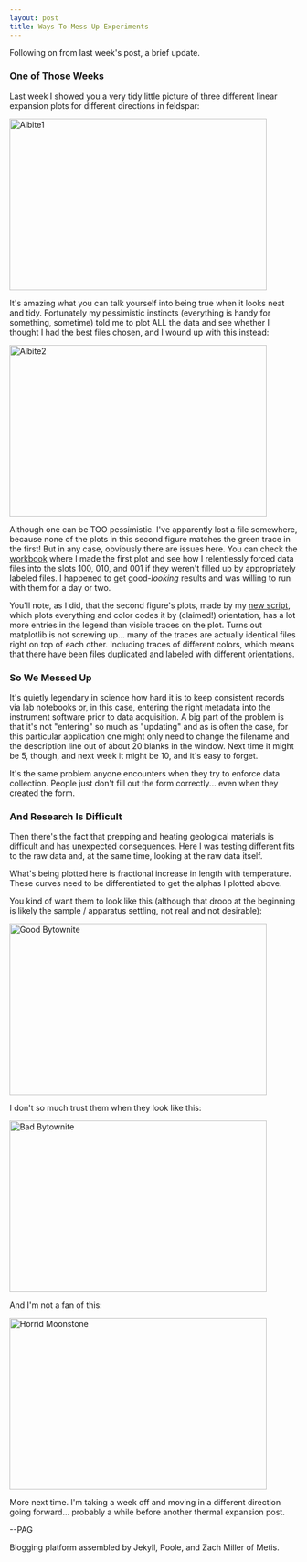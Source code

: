 ```yaml
---
layout: post
title: Ways To Mess Up Experiments
---
```


Following on from last week's post, a brief update.

### One of Those Weeks

Last week I showed you a very tidy little picture of three different linear expansion plots for different directions in feldspar:

<img src="https://pagiesting.github.io/images/albAmel.png" alt="Albite1"
  title="Albite, tidy" width="450" height="300"/>  

It's amazing what you can talk yourself into being true when it looks neat and tidy. Fortunately my pessimistic instincts (everything is handy for something, sometime) told me to plot ALL the data and see whether I thought I had the best files chosen, and I wound up with this instead:

<img src="https://pagiesting.github.io/images/albAmel2.png" alt="Albite2"
  title="Albite, messy" width="450" height="300"/>

Although one can be TOO pessimistic. I've apparently lost a file somewhere, because none of the plots in this second figure matches the green trace in the first! But in any case, obviously there are issues here. You can check the <a href="https://github.com/PAGiesting/thermal-expansion/blob/master/plot_scratch.ipynb">workbook</a> where I made the first plot and see how I relentlessly forced data files into the slots 100, 010, and 001 if they weren't filled up by appropriately labeled files. I happened to get good-*looking* results and was willing to run with them for a day or two.

You'll note, as I did, that the second figure's plots, made by my <a href="https://github.com/PAGiesting/thermal-expansion/blob/master/plot_all.py"> new script</a>, which plots everything and color codes it by (claimed!) orientation, has a lot more entries in the legend than visible traces on the plot. Turns out matplotlib is not screwing up... many of the traces are actually identical files right on top of each other. Including traces of different colors, which means that there have been files duplicated and labeled with different orientations.

### So We Messed Up

It's quietly legendary in science how hard it is to keep consistent records via lab notebooks or, in this case, entering the right metadata into the instrument software prior to data acquisition. A big part of the problem is that it's not "entering" so much as "updating" and as is often the case, for this particular application one might only need to change the filename and the description line out of about 20 blanks in the window. Next time it might be 5, though, and next week it might be 10, and it's easy to forget.

It's the same problem anyone encounters when they try to enforce data collection. People just don't fill out the form correctly... even when they created the form.

### And Research Is Difficult

Then there's the fact that prepping and heating geological materials is difficult and has unexpected consequences. Here I was testing different fits to the raw data and, at the same time, looking at the raw data itself.

What's being plotted here is fractional increase in length with temperature. These curves need to be differentiated to get the alphas I plotted above.

You kind of want them to look like this (although that droop at the beginning is likely the sample / apparatus settling, not real and not desirable):

<img src="https://pagiesting.github.io/images/byto000sA1r2-16mm-102619c.png" alt="Good Bytownite" title="Good Bytownite" width="450" height="300"/>

I don't so much trust them when they look like this:

<img src="https://pagiesting.github.io/images/byto000sB1r1-14c.png" alt="Bad Bytownite" title="Bad Bytownite" width="450" height="300"/>

And I'm not a fan of this:

<img src="https://pagiesting.github.io/images/moon0p2s2r2-15mm-102719c.png" alt="Horrid Moonstone" title="Horrid Moonstone" width="450" height="300"/>

More next time. I'm taking a week off and moving in a different direction going forward... probably a while before another thermal expansion post.

--PAG

Blogging platform assembled by Jekyll, Poole, and Zach Miller of Metis.
